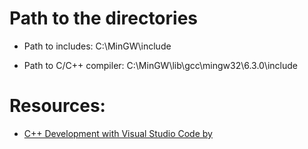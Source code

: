 # Path to the directories

* Path to includes: C:\MinGW\include

* Path to C/C++ compiler: C:\MinGW\lib\gcc\mingw32\6.3.0\include

# Resources:

* [C++ Development with Visual Studio Code by](https://www.youtube.com/watch?v=-erXR6k9TeE&feature=share)